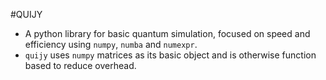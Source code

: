 #QUIJY

 * A python library for basic quantum simulation, focused on speed and efficiency using ```numpy```, ```numba``` and ```numexpr```.
 * ```quijy``` uses ```numpy``` matrices as its basic object and is otherwise function based to reduce overhead.

